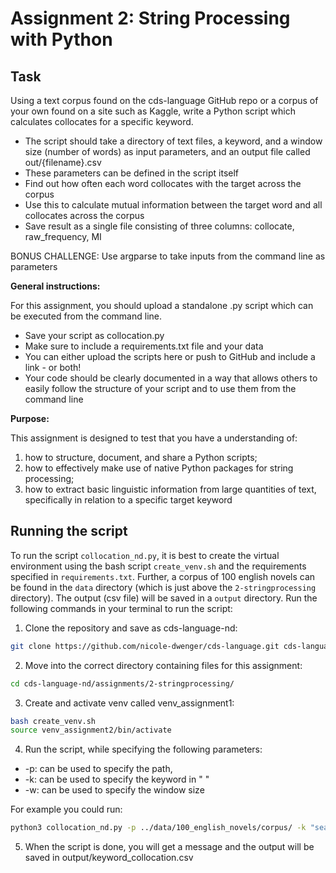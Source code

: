 # Assignment 2: String Processing with Python

## Task

Using a text corpus found on the cds-language GitHub repo or a corpus of your own found on a site such as Kaggle, write a Python script which calculates collocates for a specific keyword.

- The script should take a directory of text files, a keyword, and a window size (number of words) as input parameters, and an output file called out/{filename}.csv
- These parameters can be defined in the script itself
- Find out how often each word collocates with the target across the corpus
- Use this to calculate mutual information between the target word and all collocates across the corpus
- Save result as a single file consisting of three columns: collocate, raw_frequency, MI

BONUS CHALLENGE: Use argparse to take inputs from the command line as parameters

__General instructions:__

For this assignment, you should upload a standalone .py script which can be executed from the command line.

- Save your script as collocation.py
- Make sure to include a requirements.txt file and your data
- You can either upload the scripts here or push to GitHub and include a link - or both!
- Your code should be clearly documented in a way that allows others to easily follow the structure of your script and to use them from the command line

__Purpose:__

This assignment is designed to test that you have a understanding of:

1. how to structure, document, and share a Python scripts;
2. how to effectively make use of native Python packages for string processing;
3. how to extract basic linguistic information from large quantities of text, specifically in relation to a specific target keyword

## Running the script

To run the script `collocation_nd.py`, it is best to create the virtual environment using the bash script `create_venv.sh` and the requirements specified in `requirements.txt`. Further, a corpus of 100 english novels can be found in the `data` directory (which is just above the `2-stringprocessing` directory). The output (csv file) will be saved in a `output` directory. Run the following commands in your terminal to run the script:

1. Clone the repository and save as cds-language-nd: 

```bash
git clone https://github.com/nicole-dwenger/cds-language.git cds-language-nd
```

2. Move into the correct directory containing files for this assignment:

```bash
cd cds-language-nd/assignments/2-stringprocessing/
```

3. Create and activate venv called venv_assignment1:

```bash
bash create_venv.sh
source venv_assignment2/bin/activate
```

4. Run the script, while specifying the following parameters:

- -p: can be used to specify the path,
- -k: can be used to specify the keyword in " "
- -w: can be used to specify the window size

For example you could run:

```bash
python3 collocation_nd.py -p ../data/100_english_novels/corpus/ -k "season" -w 1
```

5. When the script is done, you will get a message and the output will be saved in output/keyword_collocation.csv

